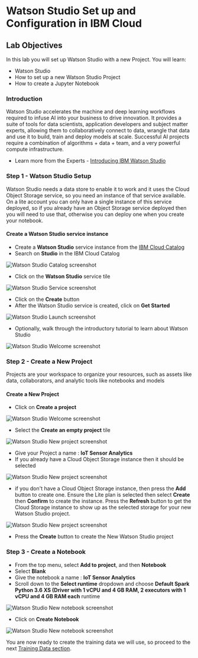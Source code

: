 # Watson Studio Set up and Configuration in IBM Cloud

## Lab Objectives

In this lab you will set up Watson Studio with a new Project.  You will learn:

- Watson Studio
- How to set up a new Watson Studio Project
- How to create a Jupyter Notebook

### Introduction

Watson Studio accelerates the machine and deep learning workflows required to infuse AI into your business to drive innovation. It provides a suite of tools for data scientists, application developers and subject matter experts, allowing them to collaboratively connect to data, wrangle that data and use it to build, train and deploy models at scale. Successful AI projects require a combination of algorithms + data + team, and a very powerful compute infrastructure.

- Learn more from the Experts - [Introducing IBM Watson Studio](https://medium.com/ibm-watson/introducing-ibm-watson-studio-e93638f0bb47)

### Step 1 - Watson Studio Setup

Watson Studio needs a data store to enable it to work and it uses the Cloud Object Storage service, so you need an instance of that service available.  On a lite account you can only have a single instance of this service deployed, so if you already have an Object Storage service deployed then you will need to use that, otherwise you can deploy one when you create your notebook.

#### Create a Watson Studio service instance

- Create a **Watson Studio** service instance from the [IBM Cloud Catalog](https://console.bluemix.net/catalog/?search=studio)
- Search on **Studio** in the IBM Cloud Catalog

![Watson Studio Catalog screenshot](screenshots/WatsonStudio-Catalog.png)

- Click on the **Watson Studio** service tile

![Watson Studio Service screenshot](screenshots/WatsonStudio-Service.png)

- Click on the **Create** button
- After the Watson Studio service is created, click on **Get Started**

![Watson Studio Launch screenshot](screenshots/WatsonStudio-Launch.png)

- Optionally, walk through the introductory tutorial to learn about Watson Studio

![Watson Studio Welcome screenshot](screenshots/WatsonStudio-Welcome.png)

### Step 2 - Create a New Project

Projects are your workspace to organize your resources, such as assets like data, collaborators, and analytic tools like notebooks and models

#### Create a New Project

- Click on **Create a project**

![Watson Studio Welcome screenshot](screenshots/WatsonStudio-Welcome.png)

- Select the **Create an empty project** tile

![Watson Studio New project screenshot](screenshots/WatsonStudio-CreateNewProject.png)

- Give your Project a name : **IoT Sensor Analytics**
- If you already have a Cloud Object Storage instance then it should be selected

![Watson Studio New project screenshot](screenshots/WatsonStudio-NewProject.png)

- if you don't have a Cloud Object Storage instance, then press the **Add** button to create one.  Ensure the Lite plan is selected then select **Create** then **Confirm** to create the instance.  Press the **Refresh** button to get the Cloud Storage instance to show up as the selected storage for your new Watson Studio project.

![Watson Studio New project screenshot](screenshots/WatsonStudio-AddStorage.png)

- Press the **Create** button to create the New Watson Studio project

### Step 3 - Create a Notebook

- From the top menu, select **Add to project**, and then **Notebook**
- Select **Blank**
- Give the notebook a name : **IoT Sensor Analytics**
- Scroll down to the **Select runtime** dropdown and choose **Default Spark Python 3.6 XS (Driver with 1 vCPU and 4 GB RAM, 2 executors with 1 vCPU and 4 GB RAM each** runtime

![Watson Studio New notebook screenshot](screenshots/WatsonStudio-NewNotebook.png)

- Click on **Create Notebook**

![Watson Studio New notebook screenshot](screenshots/WatsonStudio-NewNotebook-install.png)

You are now ready to create the training data we will use, so proceed to the next [Training Data section](TRAINING.md).

